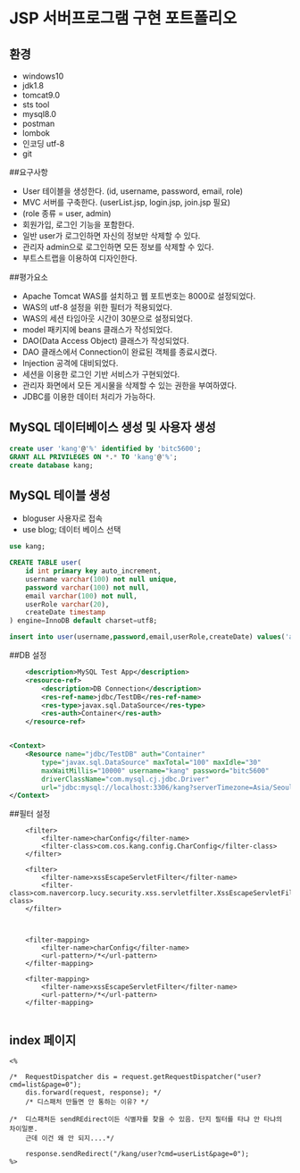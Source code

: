 # JSP 서버프로그램 구현 포트폴리오

## 환경

- windows10
- jdk1.8
- tomcat9.0
- sts tool
- mysql8.0
- postman
- lombok
- 인코딩 utf-8
- git

##요구사항

- User 테이블을 생성한다. (id, username, password, email, role)
- MVC 서버를 구축한다. (userList.jsp, login.jsp, join.jsp 필요)
- (role 종류 = user, admin)
- 회원가입, 로그인 기능을 포함한다.
- 일반 user가 로그인하면 자신의 정보만 삭제할 수 있다.
- 관리자 admin으로 로그인하면 모든 정보를 삭제할 수 있다.
- 부트스트랩을 이용하여 디자인한다.


##평가요소

- Apache Tomcat WAS를 설치하고 웹 포트번호는 8000로 설정되었다.
- WAS의 utf-8 설정을 위한 필터가 적용되었다.
- WAS의 세션 타임아웃 시간이 30분으로 설정되었다.
- model 패키지에 beans 클래스가 작성되었다.
- DAO(Data Access Object) 클래스가 작성되었다.
- DAO 클래스에서 Connection이 완료된 객체를 종료시켰다.
- Injection 공격에 대비되었다.
- 세션을 이용한 로그인 기반 서비스가 구현되었다.
- 관리자 화면에서 모든 게시물을 삭제할 수 있는 권한을 부여하였다.
- JDBC를 이용한 데이터 처리가 가능하다.



## MySQL 데이터베이스 생성 및 사용자 생성

```sql
create user 'kang'@'%' identified by 'bitc5600';
GRANT ALL PRIVILEGES ON *.* TO 'kang'@'%';
create database kang;
```

## MySQL 테이블 생성

- bloguser 사용자로 접속
- use blog; 데이터 베이스 선택

```sql
use kang;

CREATE TABLE user(
    id int primary key auto_increment,
    username varchar(100) not null unique,
    password varchar(100) not null,
    email varchar(100) not null,
    userRole varchar(20),
    createDate timestamp
) engine=InnoDB default charset=utf8;

insert into user(username,password,email,userRole,createDate) values('admin','1234','admin@gmail.com','admin',now());
```

##DB 설정

``` web.xml
	<description>MySQL Test App</description>
	<resource-ref>
		<description>DB Connection</description>
		<res-ref-name>jdbc/TestDB</res-ref-name>
		<res-type>javax.sql.DataSource</res-type>
		<res-auth>Container</res-auth>
	</resource-ref>
```

```context.xml

<Context>
	<Resource name="jdbc/TestDB" auth="Container"
		type="javax.sql.DataSource" maxTotal="100" maxIdle="30"
		maxWaitMillis="10000" username="kang" password="bitc5600"
		driverClassName="com.mysql.cj.jdbc.Driver"
		url="jdbc:mysql://localhost:3306/kang?serverTimezone=Asia/Seoul" />
</Context> 

```

##필터 설정

```스크립트 방어, 인코딩 설정
	<filter>
		<filter-name>charConfig</filter-name>
		<filter-class>com.cos.kang.config.CharConfig</filter-class>
	</filter>
	
	<filter>
		<filter-name>xssEscapeServletFilter</filter-name>
		<filter-class>com.navercorp.lucy.security.xss.servletfilter.XssEscapeServletFilter</filter-class>
	</filter>
	


	<filter-mapping>
		<filter-name>charConfig</filter-name>
		<url-pattern>/*</url-pattern>
	</filter-mapping>

	<filter-mapping>
		<filter-name>xssEscapeServletFilter</filter-name>
		<url-pattern>/*</url-pattern>
	</filter-mapping>
	
```

## index 페이지
```
<%

/* 	RequestDispatcher dis = request.getRequestDispatcher("user?cmd=list&page=0");
	dis.forward(request, response); */
	/* 디스패처 만들면 안 통하는 이유? */
			
/* 	디스패처든 sendREdirect이든 식별자를 찾을 수 있음. 단지 필터를 타냐 안 타냐의 차이일뿐.
	근데 이건 왜 안 되지....*/
	
	response.sendRedirect("/kang/user?cmd=userList&page=0");
%>

```




